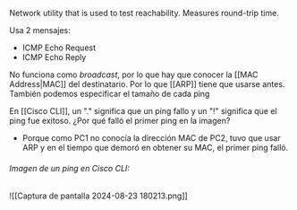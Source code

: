 Network utility that is used to test reachability.
Measures round-trip time.

Usa 2 mensajes:
- ICMP Echo Request
- ICMP Echo Reply

No funciona como *broadcast*, por lo que hay que conocer la [[MAC Address|MAC]] del destinatario. Por lo que [[ARP]] tiene que usarse antes.
También podemos especificar el tamaño de cada ping

En [[Cisco CLI]], un "." significa que un ping fallo y un "!" significa que el ping fue exitoso.
¿Por qué falló el primer ping en la imagen?
- Porque como PC1 no conocía la dirección MAC de PC2, tuvo que usar ARP y en el tiempo que demoró en obtener su MAC, el primer ping falló.

###### Imagen de un ping en Cisco CLI:
![[Captura de pantalla 2024-08-23 180213.png]]